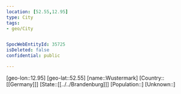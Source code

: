 ```yaml
---
location: [52.55,12.95]
type: City
tags:
- geo/City


SpocWebEntityId: 35725
isDeleted: false
confidential: public

---
```

[geo-lon::12.95]
[geo-lat::52.55]
[name::Wustermark]
[Country::[[Germany]]]
[State::[[../../Brandenburg]]]
[Population::]
[Unknown::]

